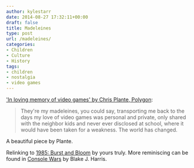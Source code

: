 ```yaml
---
author: kylestarr
date: 2014-08-27 17:32:11+00:00
draft: false
title: Madeleines
type: post
url: /madeleines/
categories:
- Children
- Culture
- History
tags:
- children
- nostalgia
- video games
---
```


['In loving memory of video games' by Chris Plante, Polygon](http://www.polygon.com/2014/8/27/6074135/video-game-memories):

> They're my madeleines, you could say, transporting me back to the days my love of video games was personal and private, only shared with the neighbor kids and never ever disclosed at school, where it would have been taken for a weakness. The world has changed.

A beautiful piece by Plante.

Relinking to [1985: Burst and Bloom](/2013/10/15/1985-burst-and-bloom/) by yours truly. More reminiscing can be found in [Console Wars](https://itunes.apple.com/us/book/console-wars/id718597648?mt=11) by Blake J. Harris.
